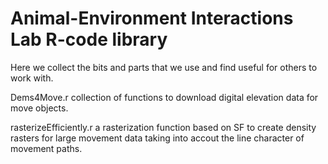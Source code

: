 # Animal-Environment Interactions Lab R-code library
Here we collect the bits and parts that we use and find useful for others to work with.

Dems4Move.r collection of functions to download digital elevation data for move objects. 

rasterizeEfficiently.r a rasterization function based on SF to create density rasters for large movement data taking into accout the line character of movement paths.

